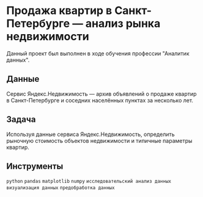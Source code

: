 # Продажа квартир в Санкт-Петербурге — анализ рынка недвижимости

Данный проект был выполнен в ходе обучения профессии "Аналитик данных".

## Данные

Сервис Яндекс.Недвижимость — архив объявлений о продаже квартир в Санкт-Петербурге и соседних населённых пунктах за несколько лет.

## Задача

Используя данные сервиса Яндекс.Недвижимость, определить рыночную стоимость объектов недвижимости и типичные параметры квартир.

##  Инструменты

`python` `pandas` `matplotlib` `numpy` `исследовательский анализ данных` `визуализация данных` `предобработка данных`
